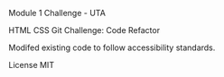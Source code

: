Module 1 Challenge - UTA

HTML CSS Git Challenge: Code Refactor

Modifed existing code to follow accessibility standards.

License
MIT
